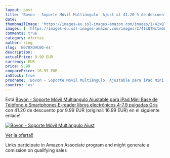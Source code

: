 ```yaml
---
layout: post
title: 'Bovon - Soporte Móvil Multiángulo  Ajust al 41.20 % de descuento'
date: 
thumbnailImage: 'https://images-eu.ssl-images-amazon.com/images/I/41xQTNctmGL._SL200_.jpg'
images: [ 'https://images-eu.ssl-images-amazon.com/images/I/41xQTNctmGL._SL200_.jpg' ]
comments: true
category: ofertas
author: ring
slug: 'B078XQ9CBG-es'
description:
actualPrice: 9.99 EUR
currency: EUR
price: 9.99
comparePrice: 16.99 EUR
inStock: true
prodname: 'Bovon - Soporte Móvil Multiángulo  Ajustable para iPad Mini  Base de Teléfono e Smartphones  E-reader  libros electrónicos  4-7.9 pulgadas  Gris'
country: 'es'
---
```


Está [Bovon - Soporte Móvil Multiángulo  Ajustable para iPad Mini  Base de Teléfono e Smartphones  E-reader  libros electrónicos  4-7.9 pulgadas  Gris](https://www.amazon.es/dp/B078XQ9CBG/?tag=tolees-21) con 41.20 de descuento por 9.99 EUR (original: 16.99 EUR) en el siguiente enlace!

[![Bovon - Soporte Móvil Multiángulo  Ajust](https://images-eu.ssl-images-amazon.com/images/I/41xQTNctmGL._SL200_.jpg)](https://www.amazon.es/dp/B078XQ9CBG/?tag=tolees-21)

[Ver la oferta!!](https://www.amazon.es/dp/B078XQ9CBG/?tag=tolees-21)

Links participate in Amazon Associate program and might generate a comission on qualifying sales


